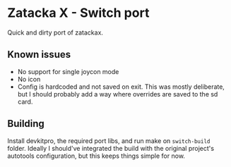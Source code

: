 # Zatacka X - Switch port

Quick and dirty port of zatackax.

## Known issues

- No support for single joycon mode
- No icon
- Config is hardcoded and not saved on exit. This was mostly deliberate, but I should probably add a
  way where overrides are saved to the sd card.

## Building

Install devkitpro, the required port libs, and run make on `switch-build` folder. Ideally I
should've integrated the build with the original project's autotools configuration, but this keeps
things simple for now.
